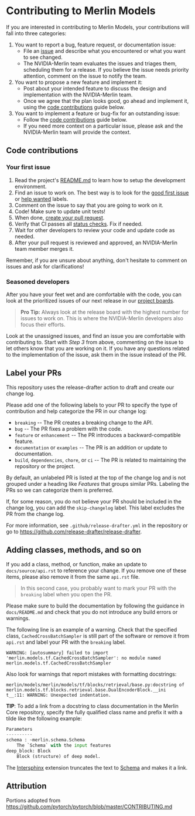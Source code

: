 # Contributing to Merlin Models

If you are interested in contributing to Merlin Models, your contributions will fall
into three categories:

1. You want to report a bug, feature request, or documentation issue:
   - File an [issue](https://github.com/NVIDIA-Merlin/models/issues/new/choose)
     and describe what you encountered or what you want to see changed.
   - The NVIDIA-Merlin team evaluates the issues and triages them, scheduling
     them for a release. If you believe the issue needs priority attention,
     comment on the issue to notify the team.
2. You want to propose a new feature and implement it:
   - Post about your intended feature to discuss the design and
     implementation with the NVIDIA-Merlin team.
   - Once we agree that the plan looks good, go ahead and implement it, using
     the [code contributions](#code-contributions) guide below.
3. You want to implement a feature or bug-fix for an outstanding issue:
   - Follow the [code contributions](#code-contributions) guide below.
   - If you need more context on a particular issue, please ask and the
     NVIDIA-Merlin team will provide the context.

## Code contributions

### Your first issue

1. Read the project's [README.md](https://github.com/NVIDIA-Merlin/models/blob/stable/README.md)
   to learn how to setup the development environment.
2. Find an issue to work on. The best way is to look for the [good first issue](https://github.com/NVIDIA-Merlin/models/issues?q=is%3Aissue+is%3Aopen+label%3A%22good+first+issue%22)
   or [help wanted](https://github.com/NVIDIA-Merlin/models/issues?q=is%3Aissue+is%3Aopen+label%3A%22help+wanted%22) labels.
3. Comment on the issue to say that you are going to work on it.
4. Code! Make sure to update unit tests!
5. When done, [create your pull request](https://github.com/NVIDIA-Merlin/models/compare).
6. Verify that CI passes all [status checks](https://help.github.com/articles/about-status-checks/). Fix if needed.
7. Wait for other developers to review your code and update code as needed.
8. After your pull request is reviewed and approved, an NVIDIA-Merlin team member merges it.

Remember, if you are unsure about anything, don't hesitate to comment on issues
and ask for clarifications!

### Seasoned developers

After you have your feet wet and are comfortable with the code, you
can look at the prioritized issues of our next release in our [project boards](https://github.com/NVIDIA-Merlin/models/projects).

> **Pro Tip:** Always look at the release board with the highest number for
> issues to work on. This is where the NVIDIA-Merlin developers also focus their efforts.

Look at the unassigned issues, and find an issue you are comfortable with
contributing to. Start with _Step 3_ from above, commenting on the issue to let
others know that you are working on it. If you have any questions related to the
implementation of the issue, ask them in the issue instead of the PR.

## Label your PRs

This repository uses the release-drafter action to draft and create our change log.

Please add one of the following labels to your PR to specify the type of contribution
and help categorize the PR in our change log:

- `breaking` -- The PR creates a breaking change to the API.
- `bug` -- The PR fixes a problem with the code.
- `feature` or `enhancement` -- The PR introduces a backward-compatible feature.
- `documentation` or `examples` -- The PR is an addition or update to documentation.
- `build`, `dependencies`, `chore`, or `ci` -- The PR is related to maintaining the
  repository or the project.

By default, an unlabeled PR is listed at the top of the change log and is not
grouped under a heading like _Features_ that groups similar PRs.
Labeling the PRs so we can categorize them is preferred.

If, for some reason, you do not believe your PR should be included in the change
log, you can add the `skip-changelog` label.
This label excludes the PR from the change log.

For more information, see `.github/release-drafter.yml` in the repository
or go to <https://github.com/release-drafter/release-drafter>.

## Adding classes, methods, and so on

If you add a class, method, or function, make an update to `docs/source/api.rst`
to reference your change. If you remove one of these items, please also remove
it from the same `api.rst` file.

> In this second case, you probably want to mark your PR with the `breaking`
> label when you open the PR.

Please make sure to build the documentation by following the guidance in
`docs/README.md` and check that you do not introduce any build errors or warnings.

The following line is an example of a warning. Check that the specified class,
`CachedCrossBatchSampler` is still part of the software or remove it from
`api.rst` and label your PR with the `breaking` label.

```terminal
WARNING: [autosummary] failed to import 'merlin.models.tf.CachedCrossBatchSampler': no module named merlin.models.tf.CachedCrossBatchSampler
```

Also look for warnings that report mistakes with formatting docstrings:

```terminal
merlin/models/merlin/models/tf/blocks/retrieval/base.py:docstring of merlin.models.tf.blocks.retrieval.base.DualEncoderBlock.__ini
t__:11: WARNING: Unexpected indentation.
```

**TIP**: To add a link from a docstring to class documentation in the
Merlin Core repository, specify the fully qualified class name and prefix it
with a tilde like the following example:

```python
Parameters
----------
schema : ~merlin.schema.Schema
    The `Schema` with the input features
deep_block: Block
    Block (structure) of deep model.
```

The [Intersphinx](https://docs.readthedocs.io/en/stable/guides/intersphinx.html)
extension truncates the text to [Schema](https://nvidia-merlin.github.io/core/stable/api/merlin.schema.html)
and makes it a link.

## Attribution

Portions adopted from https://github.com/pytorch/pytorch/blob/master/CONTRIBUTING.md
